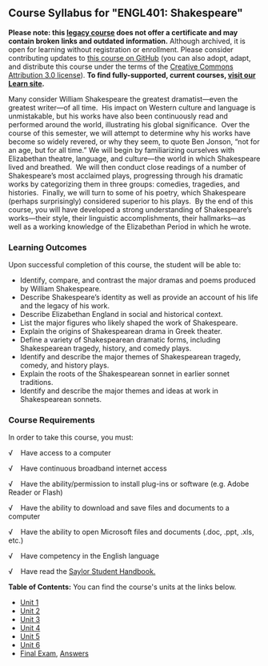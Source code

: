 Course Syllabus for "ENGL401: Shakespeare"
------------------------------------------

**Please note: this [legacy course](https://sayloracademy.zendesk.com/hc/en-us/articles/206089967) does not offer a certificate and may contain 
broken links and outdated information.** Although archived, it is open 
for learning without registration or enrollment. Please consider contributing 
updates to [this course on GitHub](https://github.com/saylordotorg/course_engl401) 
(you can also adopt, adapt, and distribute this course under the terms of 
the [Creative Commons Attribution 3.0 license](http://creativecommons.org/licenses/by/3.0/)). **To find fully-supported, current courses, [visit our 
Learn site](https://learn.saylor.org).**

Many consider William Shakespeare the greatest dramatist—even the
greatest writer—of all time.  His impact on Western culture and language
is unmistakable, but his works have also been continuously read and
performed around the world, illustrating his global significance.  Over
the course of this semester, we will attempt to determine why his works
have become so widely revered, or why they seem, to quote Ben Jonson,
“not for an age, but for all time.” We will begin by familiarizing
ourselves with Elizabethan theatre, language, and culture—the world in
which Shakespeare lived and breathed.  We will then conduct close
readings of a number of Shakespeare’s most acclaimed plays, progressing
through his dramatic works by categorizing them in three groups:
comedies, tragedies, and histories.  Finally, we will turn to some of
his poetry, which Shakespeare (perhaps surprisingly) considered superior
to his plays.  By the end of this course, you will have developed a
strong understanding of Shakespeare’s works—their style, their
linguistic accomplishments, their hallmarks—as well as a working
knowledge of the Elizabethan Period in which he wrote.

### Learning Outcomes

Upon successful completion of this course, the student will be able
to:  

-   Identify, compare, and contrast the major dramas and poems produced
    by William Shakespeare.
-   Describe Shakespeare’s identity as well as provide an account of his
    life and the legacy of his work.
-   Describe Elizabethan England in social and historical context.
-   List the major figures who likely shaped the work of Shakespeare.
-   Explain the origins of Shakespearean drama in Greek theater.
-   Define a variety of Shakespearean dramatic forms, including
    Shakespearean tragedy, history, and comedy plays.
-   Identify and describe the major themes of Shakespearean tragedy,
    comedy, and history plays.
-   Explain the roots of the Shakespearean sonnet in earlier sonnet
    traditions.
-   Identify and describe the major themes and ideas at work in
    Shakespearean sonnets.

### Course Requirements

In order to take this course, you must:  
  
 √    Have access to a computer  
  
 √    Have continuous broadband internet access  
  
 √    Have the ability/permission to install plug-ins or software (e.g.
Adobe Reader or Flash)  
  
 √    Have the ability to download and save files and documents to a
computer  
  
 √    Have the ability to open Microsoft files and documents (.doc,
.ppt, .xls, etc.)  
  
 √    Have competency in the English language  
  
 √    Have read the [Saylor Student
Handbook.](https://resources.saylor.org/wwwresources/archived/site/wp-content/uploads/2012/05/Saylor-StudentHandbook.pdf)  
  
**Table of Contents:** You can find the course's units at the links below.

- [Unit 1](https://legacy.saylor.org/engl401/Unit01/)
- [Unit 2](https://legacy.saylor.org/engl401/Unit02/)
- [Unit 3](https://legacy.saylor.org/engl401/Unit03/)
- [Unit 4](https://legacy.saylor.org/engl401/Unit04/)
- [Unit 5](https://legacy.saylor.org/engl401/Unit05/)
- [Unit 6](https://legacy.saylor.org/engl401/Unit06/)
- [Final Exam](http://saylordotorg.github.io/LegacyExams/ENGL/ENGL401/ENGL401-FinalExam.html), [Answers](http://saylordotorg.github.io/LegacyExams/ENGL/ENGL401/ENGL401-FinalExam-Answers.html)
